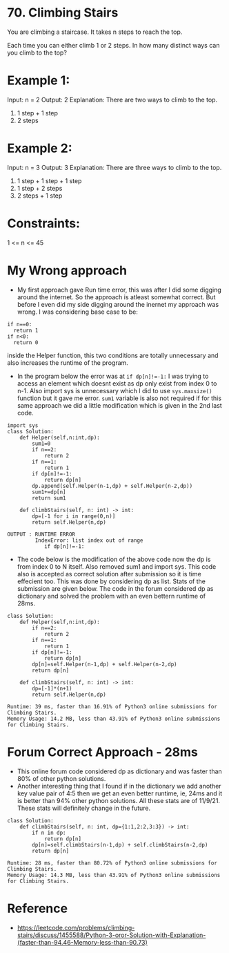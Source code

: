 # 70. Climbing Stairs
You are climbing a staircase. It takes n steps to reach the top.

Each time you can either climb 1 or 2 steps. In how many distinct ways can you climb to the top?

# Example 1:
Input: n = 2
Output: 2
Explanation: There are two ways to climb to the top.
1. 1 step + 1 step
2. 2 steps

# Example 2:
Input: n = 3
Output: 3
Explanation: There are three ways to climb to the top.
1. 1 step + 1 step + 1 step
2. 1 step + 2 steps
3. 2 steps + 1 step
 
# Constraints:
1 <= n <= 45

# My Wrong approach
* My first approach gave Run time error, this was after I did some digging around the internet. So the approach is atleast somewhat correct. But before I even did my side digging around the inernet my approach was wrong. I was considering base case to be: 
```
if n==0: 
  return 1
if n<0:
  return 0
``` 
inside the Helper function, this two conditions are totally unnecessary and also increases the runtime of the program. 
* In the program below the error was at `if dp[n]!=-1:` I was trying to access an element which doesnt exist as dp only exist from index 0 to n-1. Also import sys is unnecessary which I did to use `sys.maxsize()` function but it gave me error. `sum1` variable is also not required if for this same approach we did a little modification which is given in the 2nd last code.
```
import sys
class Solution:
    def Helper(self,n:int,dp):
        sum1=0     
        if n==2:
            return 2
        if n==1:
            return 1
        if dp[n]!=-1:
            return dp[n]
        dp.append(self.Helper(n-1,dp) + self.Helper(n-2,dp))
        sum1+=dp[n]
        return sum1
    
    def climbStairs(self, n: int) -> int:
        dp=[-1 for i in range(0,n)]
        return self.Helper(n,dp)
```
```
OUTPUT : RUNTIME ERROR
         IndexError: list index out of range
            if dp[n]!=-1:
```
* The code below is the modification of the above code now the dp is from index 0 to N itself. Also removed sum1 and import sys. This code also is accepted as correct solution after submission so it is time effecient too. This was done by considering dp as list. Stats of the submission are given below. The code in the forum considered dp as dictionary and solved the problem with an even bettern runtime of 28ms.
```
class Solution:
    def Helper(self,n:int,dp):   
        if n==2:
            return 2
        if n==1:
            return 1
        if dp[n]!=-1:
            return dp[n]
        dp[n]=self.Helper(n-1,dp) + self.Helper(n-2,dp)
        return dp[n]
    
    def climbStairs(self, n: int) -> int:
        dp=[-1]*(n+1)
        return self.Helper(n,dp)
```
```
Runtime: 39 ms, faster than 16.91% of Python3 online submissions for Climbing Stairs.
Memory Usage: 14.2 MB, less than 43.91% of Python3 online submissions for Climbing Stairs.
```

# Forum Correct Approach - 28ms
* This online forum code considered dp as dictionary and was faster than 80% of other python solutions. 
* Another interesting thing that I found if in the dictionary we add another key value pair of 4:5 then we get an even better runtime, ie, 24ms and it is better than 94% other python solutions. All these stats are of 11/9/21. These stats will definitely change in the future. 
```
class Solution:
    def climbStairs(self, n: int, dp={1:1,2:2,3:3}) -> int:
        if n in dp:
            return dp[n]
        dp[n]=self.climbStairs(n-1,dp) + self.climbStairs(n-2,dp)
        return dp[n]
```
```
Runtime: 28 ms, faster than 80.72% of Python3 online submissions for Climbing Stairs.
Memory Usage: 14.3 MB, less than 43.91% of Python3 online submissions for Climbing Stairs.
```

# Reference
* https://leetcode.com/problems/climbing-stairs/discuss/1455588/Python-3-oror-Solution-with-Explanation-(faster-than-94.46-Memory-less-than-90.73)
